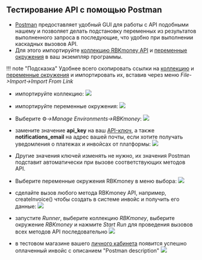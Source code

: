 <script>
    lightbox.option({
      'fadeDuration': 10,
      'imageFadeDuration': 10,
      'resizeDuration': 10,
      'wrapAround': true
    })
</script>

## Тестирование API с помощью Postman

- [Postman](https://www.getpostman.com/) предоставляет удобный GUI для работы с API подобными нашему и позволяет делать подстановку переменных из результатов выполненного запроса в последующие, что удобно при выполнении каскадных вызовов API.
- Для этого импортируйте [коллекцию RBKmoney API](/docs/postman/RBKmoney.postman_collection.json) и [переменные окружения](/postman/RBKmoney.postman_environment.json) в ваш экземпляр программы.

!!! note "Подсказка" 
	Удобнее всего скопировать ссылки на [коллекцию](/postman/RBKmoney.postman_collection.json) и [переменные окружения](/postman/RBKmoney.postman_environment.json) и импортировать их, вставив через меню _File->Import->Import From Link_

- импортируйте коллекцию:
<a href="/docs/postman/screenshots/postman-import-collection.png" data-lightbox="postman-import-collection" data-title="postman-import-collection.png"><img src="/docs/postman/screenshots/postman-import-collection.png"></a>

- импортируйте переменные окружения:
<a href="/docs/postman/screenshots/postman-import-env.png" data-lightbox="postman-import-env" data-title="postman-import-env.png"><img src="/docs/postman/screenshots/postman-import-env.png"></a>

- Выберите &#9881;_->Manage Environments->RBKmoney_:
<a href="/docs/postman/screenshots/postman-manage-env.png" data-lightbox="postman-manage-env" data-title="postman-manage-env.png"><img src="/docs/postman/screenshots/postman-manage-env.png"></a>

- замените значение **api_key** на ваш [API-ключ](https://dashboard.rbk.money/tokenization), а также **notifications_email** на адрес вашей почты, если хотите получать уведомления о платежах и инвойсах от платформы:
<a href="/docs/postman/screenshots/postman-paste-apikey.png" data-lightbox="postman-paste-apikey" data-title="postman-paste-apikey.png"><img src="/docs/postman/screenshots/postman-paste-apikey.png"></a>

- Другие значения ключей изменять не нужно, их значения Postman подставит автоматически при вызове соответствующих методов API.

- Выберите переменные окружения RBKmoney в меню выбора:
<a href="/docs/postman/screenshots/postman-choose-env.png" data-lightbox="postman-choose-env" data-title="postman-choose-env.png"><img src="/docs/postman/screenshots/postman-choose-env.png"></a>

- сделайте вызов любого метода RBKmoney API, например, createInvoice() чтобы создать в системе инвойс и получить его данные:
<a href="/docs/postman/screenshots/postman-api-call.png" data-lightbox="postman-api-call" data-title="postman-api-call.png"><img src="/docs/postman/screenshots/postman-api-call.png"></a>

- запустите _Runner_, выберите коллекцию _RBKmoney_, выберите окружение _RBKmoney_ и нажмите _Start Run_ для проведения вызовов всех методов API последовательно
<a href="/docs/postman/screenshots/postman-open-runner.png" data-lightbox="postman-open-runner" data-title="postman-open-runner.png"><img src="/docs/postman/screenshots/postman-open-runner.png"></a>

- в тестовом магазине вашего [личного кабинета](https://dashboard.rbk.money/analytics/1/finance) появится успешно оплаченный инвойс с описанием "Postman description"
<a href="/docs/postman/screenshots/postman-runner-done.png" data-lightbox="postman-runner-done" data-title="postman-runner-done.png"><img src="/docs/postman/screenshots/postman-runner-done.png"></a>